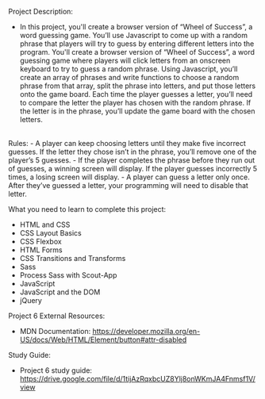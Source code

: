 Project Description:
- In this project, you'll create a browser version of “Wheel of Success”, a word guessing game. You’ll use Javascript to come up with a random phrase that players will try to guess by entering different letters into the program. You'll create a browser version of “Wheel of Success”, a word guessing game where players will click letters from an onscreen keyboard to try to guess a random phrase. Using Javascript, you’ll create an array of phrases and write functions to choose a random phrase from that array, split the phrase into letters, and put those letters onto the game board. Each time the player guesses a letter, you’ll need to compare the letter the player has chosen with the random phrase. If the letter is in the phrase, you’ll update the game board with the chosen letters.
<br>
Rules:
- A player can keep choosing letters until they make five incorrect guesses. If the letter they chose isn’t in the phrase, you’ll remove one of the player’s 5 guesses.
- If the player completes the phrase before they run out of guesses, a winning screen will display. If the player guesses incorrectly 5 times, a losing screen will display.
- A player can guess a letter only once. After they’ve guessed a letter, your programming will need to disable that letter.

What you need to learn to complete this project:
- HTML and CSS 
- CSS Layout Basics
- CSS Flexbox
- HTML Forms
- CSS Transitions and Transforms
- Sass 
- Process Sass with Scout-App
- JavaScript
- JavaScript and the DOM
- jQuery

Project 6 External Resources:
- MDN Documentation: https://developer.mozilla.org/en-US/docs/Web/HTML/Element/button#attr-disabled 

Study Guide:
- Project 6 study guide: https://drive.google.com/file/d/1tijAzRqxbcUZ8Ylj8onWKmJA4Fnmsf1V/view 

